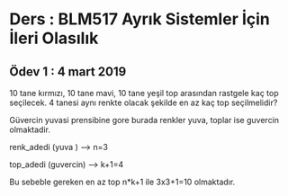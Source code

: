 Ders   : BLM517 Ayrık Sistemler İçin İleri Olasılık
================================================
Ödev 1 : 4 mart 2019
--------------------


10 tane kırmızı, 10 tane mavi, 10 tane yeşil top arasından rastgele kaç top seçilecek. 
4 tanesi aynı renkte olacak şekilde en az kaç top seçilmelidir?

Güvercin yuvasi prensibine gore burada renkler yuva, toplar ise guvercin olmaktadir.

renk_adedi (yuva )   --> n=3

top_adedi (guvercin) --> k+1=4

Bu sebeble gereken en az top n*k+1 ile 3x3+1=10 olmaktadır.
